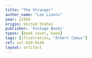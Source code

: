 ```yaml
---
title: "The Stranger"
author_name: "Leo Lionni"
year: y1959
origin: United States
publisher: 'Vintage Books'
types: [book cover, book]
tags: [illustration, "Albert Camus"]
ref: sol-010-0140
layout: artifact
---
```

